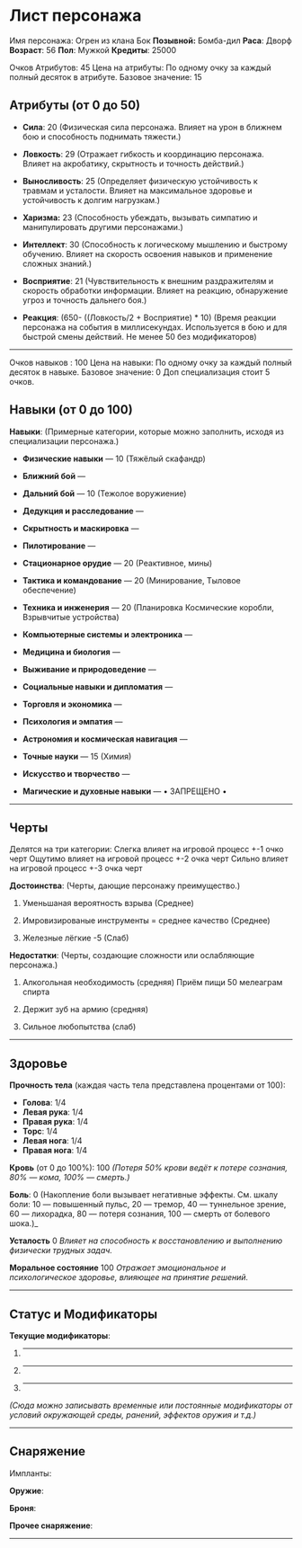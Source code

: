 
# Лист персонажа

Имя персонажа: Огрен из клана Бок
**Позывной:** Бомба-дил
**Раса**: Дворф
**Возраст**: 56
**Пол**: Мужкой
**Кредиты**: 25000

Очков Атрибутов: 45
Цена на атрибуты: По одному очку за каждый полный десяток в атрибуте.
Базовое значение: 15
## Атрибуты (от 0 до 50)

- **Сила**: 20
    (Физическая сила персонажа. Влияет на урон в ближнем бою и способность поднимать тяжести.)
    
- **Ловкость**: 29
    (Отражает гибкость и координацию персонажа. Влияет на акробатику, скрытность и точность действий.)
    
- **Выносливость**: 25
    (Определяет физическую устойчивость к травмам и усталости. Влияет на максимальное здоровье и устойчивость к долгим нагрузкам.)
    
- **Харизма:** 23
	(Способность убеждать, вызывать симпатию и манипулировать другими персонажами.)
    
- **Интеллект**: 30
    (Способность к логическому мышлению и быстрому обучению. Влияет на скорость освоения навыков и применение сложных знаний.)
    
- **Восприятие**: 21
    (Чувствительность к внешним раздражителям и скорость обработки информации. Влияет на реакцию, обнаружение угроз и точность дальнего боя.)
    
- **Реакция**: 
    (650- ((Ловкость/2 + Восприятие) * 10)
    (Время реакции персонажа на события в миллисекундах. Используется в бою и для быстрой смены действий. Не менее 50 без модификаторов)


---

Очков навыков : 100
Цена на навыки: По одному очку за каждый полный десяток в навыке.
Базовое значение: 0
Доп специализация стоит 5 очков.
## Навыки (от 0 до 100)

**Навыки**: (Примерные категории, которые можно заполнить, исходя из специализации персонажа.)

- **Физические навыки** — 10 (Тяжёлый скафандр)
    
- **Ближний бой** — 
    
- **Дальний бой** — 10 (Тежолое воружиение)
	
- **Дедукция и расследование** — 
    
- **Скрытность и маскировка** — 
    
- **Пилотирование** — 
    
- **Стационарное орудие** — 20 (Реактивное, мины)
	
- **Тактика и командование** — 20 (Минирование, Тыловое обеспечение)
    
- **Техника и инженерия** — 20 (Планировка Космические коробли, Взрывчитые устройства)
    
- **Компьютерные системы и электроника** — 
    
- **Медицина и биология** — 
       
- **Выживание и природоведение** — 
    
- **Социальные навыки и дипломатия** — 
    
- **Торговля и экономика** — 
    
- **Психология и эмпатия** — 
       
- **Астрономия и космическая навигация** — 
	
- **Точные науки** — 15 (Химия)
	   
- **Искусство и творчество** — 
	
- **Магические и духовные навыки** — 
     • ЗАПРЕЩЕНО •

---

## Черты

Делятся на три категории:
Слегка влияет на игровой процесс  +-1 очко черт
Ощутимо влияет на игровой процесс +-2 очка черт
Сильно влияет на игровой процесс +-3 очка черт


**Достоинства**: (Черты, дающие персонажу преимущество.)

1. Уменьшаная вероятность взрыва (Среднее)
    
2. Имровизированые инструменты = среднее качество (Среднее)
    
3. Железные лёгкие -5 (Слаб)
    

**Недостатки**: (Черты, создающие сложности или ослабляющие персонажа.)

1. Алкогольная необходимость (средняя)
Приём пищи 50 мелеаграм спирта
    
2. Держит зуб на армию (средняя)
    
3. Сильное любопытства (слаб)
    


---

## Здоровье

**Прочность тела** (каждая часть тела представлена процентами от 100):

- **Голова**: 1/4
- **Левая рука**: 1/4
- **Правая рука**: 1/4
- **Торс**: 1/4
- **Левая нога**: 1/4
- **Правая нога**: 1/4

**Кровь** (от 0 до 100%): 100
_(Потеря 50% крови ведёт к потере сознания, 80% — кома, 100% — смерть.)_

**Боль**: 0
(Накопление боли вызывает негативные эффекты. См. шкалу боли: 10 — повышенный пульс, 20 — тремор, 40 — туннельное зрение, 60 — лихорадка, 80 — потеря сознания, 100 — смерть от болевого шока.)_

 **Усталость** 0
 *Влияет на способность к восстановлению и выполнению физически трудных задач.*
 
**Моральное состояние** 100
*Отражает эмоциональное и психологическое здоровье, влияющее на принятие решений.*

---

## Статус и Модификаторы

**Текущие модификаторы**:

1. ---
    
2. ---
    
3. ---
    

_(Сюда можно записывать временные или постоянные модификаторы от условий окружающей среды, ранений, эффектов оружия и т.д.)_


---

## Снаряжение

Импланты:

**Оружие**:

**Броня**:

**Прочее снаряжение**:


---

